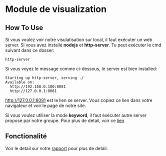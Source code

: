 # Module de visualization


## How To Use
Si vous voulez voir notre visulatisation sur local, il faut exécuter un web server. Si vous avez installé **nodejs** et **http-server**. Tu peut exécuter le cmd suivant dans ce dosser:
```shell
http-server
```
Si vous voyez le message comme ci-dessous, le server est bien installed:
```
Starting up http-server, serving ./
Available on:
  http://192.168.0.100:8081
  http://127.0.0.1:8081
```
http://127.0.0.1:8081 est le lien se server. Vous copiez ce lien dans votre navigateur et voir le page de notre site.

Si vous voulez utiliser la mode **keyword**, il faut éxécuter autre server proposé par notre groupe. Pour plus de detail, voir ce [lien](../../server_module/README.md)

## Fonctionalité
Voir le detail sur notre [rapport](https://github.com/BolongZHANG/IGR205_Graphes/blob/master/Interactions%20sur%20des%20graphes%20de%20connaissances%20interconnect%C3%A9s.pdf) pour plus de detail.


